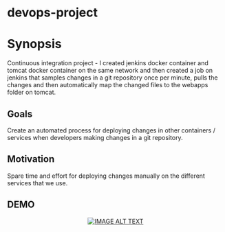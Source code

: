 # devops-project

# Synopsis

Continuous integration project - I created jenkins docker container and tomcat docker container on the same network and then created a job on jenkins that samples changes in a git repository once per minute, pulls the changes and then automatically map the changed files to the webapps folder on tomcat.

## Goals

Create an automated process for deploying changes in other containers / services when developers making changes in a git repository.

## Motivation

Spare time and effort for deploying changes manually on the different services that we use.

## DEMO

<div align="center">
  <a href="https://www.youtube.com/watch?v=QmFHNb4QLdQ"><img src="https://img.youtube.com/vi/YOUTUBE_VIDEO_ID_HERE/0.jpg" alt="IMAGE ALT TEXT"></a>
</div>
